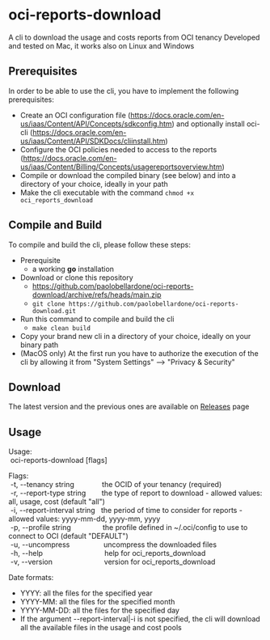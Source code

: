 # oci-reports-download

A cli to download the usage and costs reports from OCI tenancy
Developed and tested on Mac, it works also on Linux and Windows

## Prerequisites

In order to be able to use the cli, you have to implement the following prerequisites:

- Create an OCI configuration file (<https://docs.oracle.com/en-us/iaas/Content/API/Concepts/sdkconfig.htm>) and optionally install oci-cli (<https://docs.oracle.com/en-us/iaas/Content/API/SDKDocs/cliinstall.htm>)
- Configure the OCI policies needed to access to the reports (<https://docs.oracle.com/en-us/iaas/Content/Billing/Concepts/usagereportsoverview.htm>)
- Compile or download the compiled binary (see below) and into a directory of your choice, ideally in your path
- Make the cli executable with the command `chmod +x oci_reports_download`

## Compile and Build

To compile and build the cli, please follow these steps:

- Prerequisite
  - a working **go** installation
- Download or clone this repository
  - <https://github.com/paolobellardone/oci-reports-download/archive/refs/heads/main.zip>
  - `git clone https://github.com/paolobellardone/oci-reports-download.git`
- Run this command to compile and build the cli
  - `make clean build`
- Copy your brand new cli in a directory of your choice, ideally on your binary path
- (MacOS only) At the first run you have to authorize the execution of the cli by allowing it from "System Settings" --> "Privacy & Security"

## Download

The latest version and the previous ones are available on [Releases](<https://github.com/paolobellardone/oci_reports_download/releases>) page

## Usage

Usage:  
&nbsp;oci-reports-download [flags]

Flags:  
&nbsp;-t, --tenancy string&nbsp;&nbsp;&nbsp;&nbsp;&nbsp;&nbsp;&nbsp;&nbsp;&nbsp;&nbsp;&nbsp;&nbsp;&nbsp;&nbsp;the OCID of your tenancy (required)  
&nbsp;-r, --report-type string&nbsp;&nbsp;&nbsp;&nbsp;&nbsp;&nbsp;&nbsp;&nbsp;the type of report to download - allowed values: all, usage, cost (default "all")  
&nbsp;-i, --report-interval string&nbsp;&nbsp;&nbsp;the period of time to consider for reports - allowed values: yyyy-mm-dd, yyyy-mm, yyyy  
&nbsp;-p, --profile string&nbsp;&nbsp;&nbsp;&nbsp;&nbsp;&nbsp;&nbsp;&nbsp;&nbsp;&nbsp;&nbsp;&nbsp;&nbsp;&nbsp;&nbsp;&nbsp;the profile defined in ~/.oci/config to use to connect to OCI (default "DEFAULT")  
&nbsp;-u, --uncompress&nbsp;&nbsp;&nbsp;&nbsp;&nbsp;&nbsp;&nbsp;&nbsp;&nbsp;&nbsp;&nbsp;&nbsp;&nbsp;&nbsp;&nbsp;&nbsp;&nbsp;uncompress the downloaded files  
&nbsp;-h, --help&nbsp;&nbsp;&nbsp;&nbsp;&nbsp;&nbsp;&nbsp;&nbsp;&nbsp;&nbsp;&nbsp;&nbsp;&nbsp;&nbsp;&nbsp;&nbsp;&nbsp;&nbsp;&nbsp;&nbsp;&nbsp;&nbsp;&nbsp;&nbsp;&nbsp;&nbsp;&nbsp;&nbsp;&nbsp;&nbsp;&nbsp;help for oci_reports_download  
&nbsp;-v, --version&nbsp;&nbsp;&nbsp;&nbsp;&nbsp;&nbsp;&nbsp;&nbsp;&nbsp;&nbsp;&nbsp;&nbsp;&nbsp;&nbsp;&nbsp;&nbsp;&nbsp;&nbsp;&nbsp;&nbsp;&nbsp;&nbsp;&nbsp;&nbsp;&nbsp;&nbsp;version for oci_reports_download

Date formats:

- YYYY: all the files for the specified year
- YYYY-MM: all the files for the specified month
- YYYY-MM-DD: all the files for the specified day
- If the argument --report-interval|-i is not specified, the cli will download all the available files in the usage and cost pools
